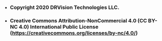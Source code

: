 

- ### Copyright 2020 DRVision Technologies LLC.

- ### Creative Commons Attribution-NonCommercial 4.0 (CC BY-NC 4.0) International Public License (https://creativecommons.org/licenses/by-nc/4.0/)